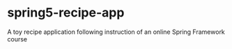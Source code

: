 # spring5-recipe-app
A toy recipe application following instruction of an online Spring Framework course
